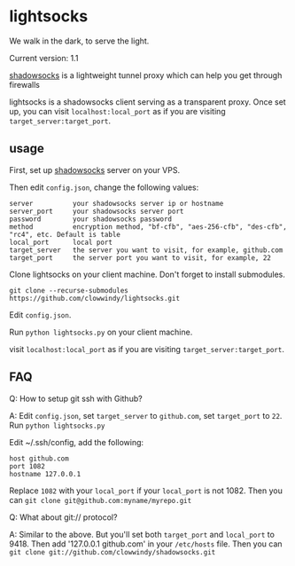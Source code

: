 lightsocks
===========

We walk in the dark, to serve the light.

Current version: 1.1

[shadowsocks](https://github.com/clowwindy/shadowsocks) is a lightweight tunnel proxy which can help you get through firewalls

lightsocks is a shadowsocks client serving as a transparent proxy. Once set up, you can
visit `localhost:local_port` as if you are visiting `target_server:target_port`.

usage
-----------

First, set up [shadowsocks](https://github.com/clowwindy/shadowsocks) server
on your VPS.

Then edit `config.json`, change the following values:

    server          your shadowsocks server ip or hostname
    server_port     your shadowsocks server port
    password        your shadowsocks password
    method          encryption method, "bf-cfb", "aes-256-cfb", "des-cfb", "rc4", etc. Default is table
    local_port      local port
    target_server   the server you want to visit, for example, github.com
    target_port     the server port you want to visit, for example, 22

Clone lightsocks on your client machine. Don't forget to install submodules.

    git clone --recurse-submodules https://github.com/clowwindy/lightsocks.git

Edit `config.json`.

Run `python lightsocks.py` on your client machine.

visit `localhost:local_port` as if you are visiting `target_server:target_port`.

FAQ
-----------

Q: How to setup git ssh with Github?

A: Edit `config.json`, set `target_server` to `github.com`, set `target_port`
 to `22`. Run `python lightsocks.py`   
 
Edit ~/.ssh/config, add the following:

    host github.com
    port 1082
    hostname 127.0.0.1

Replace `1082` with your `local_port` if your `local_port` is not 1082. Then
you can `git clone git@github.com:myname/myrepo.git`

Q: What about git:// protocol?

A: Similar to the above. But you'll set both `target_port` and `local_port` 
to 9418. Then add '127.0.0.1 github.com' in your `/etc/hosts` file.
Then you can `git clone git://github.com/clowwindy/shadowsocks.git`

